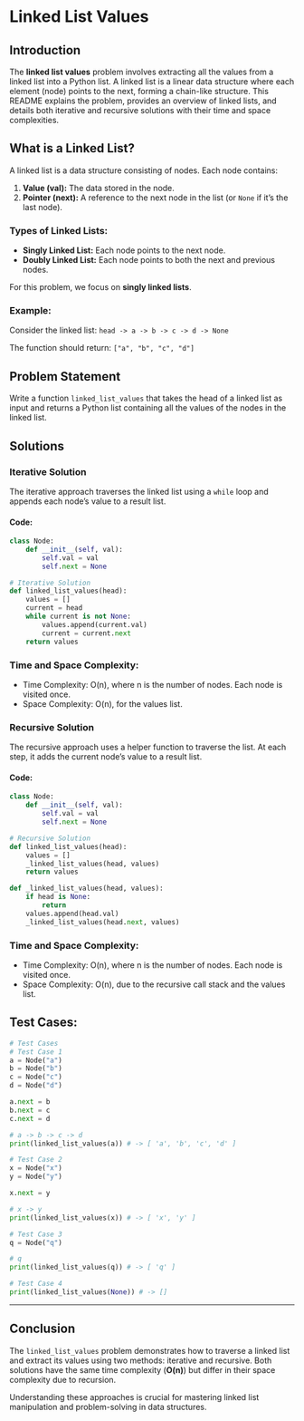 # Linked List Values

## Introduction
The **linked list values** problem involves extracting all the values from a linked list into a Python list. A linked list is a linear data structure where each element (node) points to the next, forming a chain-like structure. This README explains the problem, provides an overview of linked lists, and details both iterative and recursive solutions with their time and space complexities.

## What is a Linked List?
A linked list is a data structure consisting of nodes. Each node contains:
1. **Value (val):** The data stored in the node.
2. **Pointer (next):** A reference to the next node in the list (or `None` if it’s the last node).

### Types of Linked Lists:
- **Singly Linked List:** Each node points to the next node.
- **Doubly Linked List:** Each node points to both the next and previous nodes.

For this problem, we focus on **singly linked lists**.

### Example:
Consider the linked list:
`head -> a -> b -> c -> d -> None`

The function should return:
`["a", "b", "c", "d"]`

## Problem Statement
Write a function `linked_list_values` that takes the head of a linked list as input and returns a Python list containing all the values of the nodes in the linked list.

## Solutions

### Iterative Solution
The iterative approach traverses the linked list using a `while` loop and appends each node’s value to a result list.

#### Code:
```python
class Node:
    def __init__(self, val):
        self.val = val
        self.next = None

# Iterative Solution
def linked_list_values(head):
    values = []
    current = head
    while current is not None:
        values.append(current.val)
        current = current.next
    return values
```
### Time and Space Complexity:
* Time Complexity: O(n), where n is the number of nodes. Each node is visited once.
* Space Complexity: O(n), for the values list.

### Recursive Solution
The recursive approach uses a helper function to traverse the list. At each step, it adds the current node’s value to a result list.

#### Code:
```python
class Node:
    def __init__(self, val):
        self.val = val
        self.next = None

# Recursive Solution
def linked_list_values(head):
    values = []
    _linked_list_values(head, values)
    return values

def _linked_list_values(head, values):
    if head is None:
        return
    values.append(head.val)
    _linked_list_values(head.next, values)
```
### Time and Space Complexity:
* Time Complexity: O(n), where n is the number of nodes. Each node is visited once.
* Space Complexity: O(n), due to the recursive call stack and the values list.

## Test Cases:

```python
# Test Cases
# Test Case 1
a = Node("a")
b = Node("b")
c = Node("c")
d = Node("d")

a.next = b
b.next = c
c.next = d

# a -> b -> c -> d
print(linked_list_values(a)) # -> [ 'a', 'b', 'c', 'd' ]

# Test Case 2
x = Node("x")
y = Node("y")

x.next = y

# x -> y
print(linked_list_values(x)) # -> [ 'x', 'y' ]

# Test Case 3
q = Node("q")

# q
print(linked_list_values(q)) # -> [ 'q' ]

# Test Case 4
print(linked_list_values(None)) # -> []
```
---

## Conclusion
The `linked_list_values` problem demonstrates how to traverse a linked list and extract its values using two methods: iterative and recursive. Both solutions have the same time complexity (**O(n)**) but differ in their space complexity due to recursion.

Understanding these approaches is crucial for mastering linked list manipulation and problem-solving in data structures.
